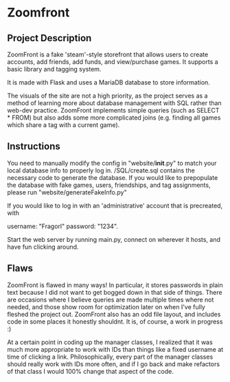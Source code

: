 # Zoomfront

## Project Description 
ZoomFront is a fake 'steam'-style storefront that allows
users to create accounts, add friends, add funds, and view/purchase games.
It supports a basic library and tagging system. 

It is made with Flask and uses a MariaDB database to store information.

The visuals of the site are not a high priority, as the project serves as 
a method of learning more about database management with SQL rather than 
web-dev practice. ZoomFront implements simple queries (such as SELECT * FROM) 
but also adds some more complicated joins (e.g. finding all games which share a tag with a current game). 

## Instructions 

You need to manually modify the config in "website/__init__.py" to match your local database info to properly log in.
/SQL/create.sql contains the necessary code to generate the database. If you would like to prepopulate
the database with fake games, users, friendships, and tag assignments, please run "website/generateFakeInfo.py"

If you would like to log in with an 'administrative' account that is precreated, with 

username: "Fragorl" 
password: "1234". 

Start the web server by running main.py, connect on wherever it hosts, and have fun clicking around.


## Flaws
ZoomFront is flawed in many ways! In particular, it stores passwords in plain text because I did not want to get bogged down in that side of things. There are occasions where I believe queries are made multiple times where not needed, and those show room for optimization later on when I've fully fleshed the project out. ZoomFront also has an odd file layout, and includes code in some places it honestly shouldnt. It is, of course, a work in progress :) 

At a certain point in coding up the manager classes, I realized that it was much more appropriate to work with IDs than things like a fixed username at time of clicking a link. Philosophically, every part of the manager classes
should really work with IDs more often, and if I go back and make refactors of that class I would 100% change that aspect of the code. 

